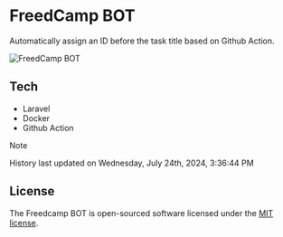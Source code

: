 # FreedCamp BOT

Automatically assign an ID before the task title based on Github Action.

![FreedCamp BOT](https://repository-images.githubusercontent.com/737932867/7d34798b-2680-471c-b089-a78a718d3d6a)

## Tech

- Laravel
- Docker
- Github Action

> [!NOTE]  
> History last updated on Wednesday, July 24th, 2024, 3:36:44 PM

## License

The Freedcamp BOT is open-sourced software licensed under the [MIT license](https://opensource.org/licenses/MIT).
